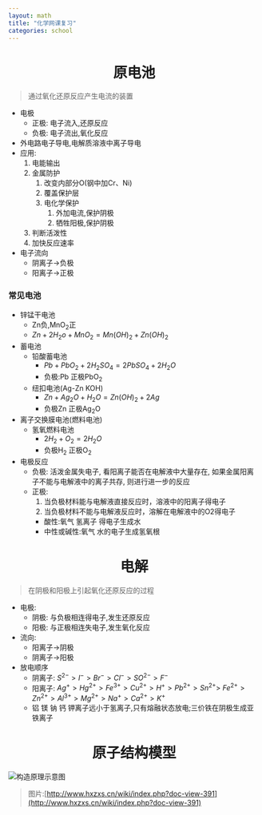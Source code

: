 ```yaml
---
layout: math
title: "化学网课复习"
categories: school
---
```


# <center>原电池</center>
> 通过氧化还原反应产生电流的装置

- 电极
  - 正极: 电子流入,还原反应
  - 负极: 电子流出,氧化反应
- 外电路电子导电,电解质溶液中离子导电
- 应用:
  1. 电能输出
  2. 金属防护
     1. 改变内部分O(钢中加Cr、Ni)
     2. 覆盖保护层
     3. 电化学保护
        1. 外加电流,保护阴极
        2. 牺牲阳极,保护阴极
  3. 判断活泼性
  4. 加快反应速率
- 电子流向
  - 阴离子->负极
  - 阳离子->正极


### 常见电池
- 锌锰干电池
  - Zn负,MnO<sub>2</sub>正
  - $Zn+2H_2o+MnO_2=Mn(OH)_2+Zn(OH)_2$
- 蓄电池
  - 铅酸蓄电池
    - $Pb+PbO_2+2H_2SO_4=2PbSO_4+2H_2O$
    - 负极:Pb 正极PbO<sub>2</sub>
  - 纽扣电池(Ag-Zn KOH)
    - $Zn+Ag_2O+H_2O=Zn(OH)_2+2Ag$
    - 负极Zn 正极Ag<sub>2</sub>O
- 离子交换膜电池(燃料电池)
  - 氢氧燃料电池
    - $2H_2+O_2=2H_2O$
    - 负极H<sub>2</sub> 正极O<sub>2</sub>
- 电极反应
  - 负极: 活泼金属失电子, 看阳离子能否在电解液中大量存在, 如果金属阳离子不能与电解液中的离子共存, 则进行进一步的反应
  - 正极:
    1. 当负极材料能与电解液直接反应时，溶液中的阳离子得电子
    2. 当负极材料不能与电解液反应时，溶解在电解液中的O2得电子
      - 酸性:氧气 氢离子 得电子生成水
      - 中性或碱性:氧气 水的电子生成氢氧根

# <center>电解</center>
>在阴极和阳极上引起氧化还原反应的过程

- 电极:
  - 阴极: 与负极相连得电子,发生还原反应
  - 阳极: 与正极相连失电子,发生氧化反应
- 流向:
  - 阳离子->阴极
  - 阴离子->阳极
- 放电顺序
  - 阴离子: $S^{2-} > I^- > Br^- > Cl^- > SO^{2-} > F^-$
  - 阳离子: $Ag^+ > Hg^{2+} > Fe^{3+} > Cu^{2+} > H^+ > Pb^{2+} > Sn^{2+} >$
  $Fe^{2+} > Zn^{2+} > Al^{3+} > Mg^{2+} > Na^+ > Ca^{2+} > K^+$
  - 铝 镁 钠 钙 钾离子远小于氢离子,只有熔融状态放电;三价铁在阴极生成亚铁离子

# <center>原子结构模型</center>

![构造原理示意图](http://www.hxzxs.cn/wiki/uploads/201401/13887387750gibWQbF.jpg)
>图片:[http://www.hxzxs.cn/wiki/index.php?doc-view-391](http://www.hxzxs.cn/wiki/index.php?doc-view-391)